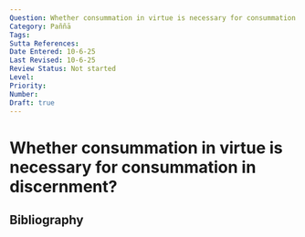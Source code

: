 ```yaml
---
Question: Whether consummation in virtue is necessary for consummation in discernment?
Category: Paññā
Tags: 
Sutta References: 
Date Entered: 10-6-25
Last Revised: 10-6-25
Review Status: Not started
Level: 
Priority: 
Number: 
Draft: true
---
```


# Whether consummation in virtue is necessary for consummation in discernment?

## Bibliography

<!-- 

Notes:



-->